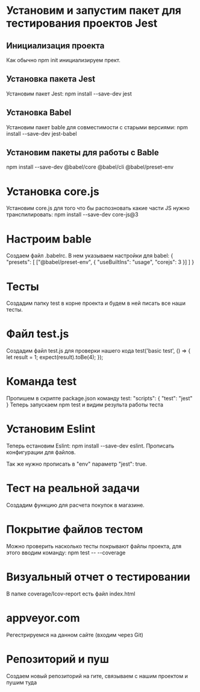 # Установим и запустим пакет для тестирования проектов Jest

## Инициализация проекта
Как обычно npm init инициализируем прект.

## Установка пакета Jest
Установим пакет Jest: npm install --save-dev jest

## Установка Babel
Установим пакет bable для совместимости с старыми версиями: npm install --save-dev jest-babel

## Установим пакеты для работы с Bable
npm install --save-dev @babel/core @babel/cli @babel/preset-env

# Установка core.js
Установим core.js для того что бы распозновать какие части JS нужно транспилировать: npm install --save-dev core-js@3

# Настроим bable
Создаем файл .babelrc. В нем указываем настройки для babel:
{
    "presets": [
        ["@babel/preset-env", {
            "useBuiltIns": "usage",
            "corejs": 3
        }]
    ]
}

# Тесты
Создадим папку test в корне проекта и будем в ней писать все наши тесты.

# Файл test.js
Создадим файл test.js для проверки нашего кода
test('basic test', () => {
    let result = 1;
    expect(result).toBe(4);
});

# Команда test
Пропишем в скрипте package.json команду test:
"scripts": {
    "test": "jest"
}
Теперь запускаем npm test и видим результа работы теста

# Установим Eslint
Теперь естановим Eslint: npm install --save-dev eslint. Прописать конфигурации для файлов.

Так же нужно прописать в "env" параметр "jest": true.

# Тест на реальной задачи
Создадим функцию для расчета покупок в магазине.

# Покрытие файлов тестом
Можно проверить насколько тесты покрывают файлы проекта, для этого вводим команду: npm test -- --coverage

# Визуальный отчет о тестировании
В папке coverage/Icov-report есть файл index.html

# appveyor.com
Регестрируемся на данном сайте (входим через Git)

# Репозиторий и пуш
Создаем новый репозиторий на гите, связываем с нашим проектом и пушим туда